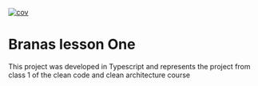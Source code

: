 
<!-- README.md -->
  [![cov](https://feliperochaol.github.io/branasOne/badges/coverage.svg)](https://github.com/FelipeRochaOl/branasOne/actions)

# Branas lesson One

This project was developed in Typescript and represents the project from class 1 of the clean code and clean architecture course

